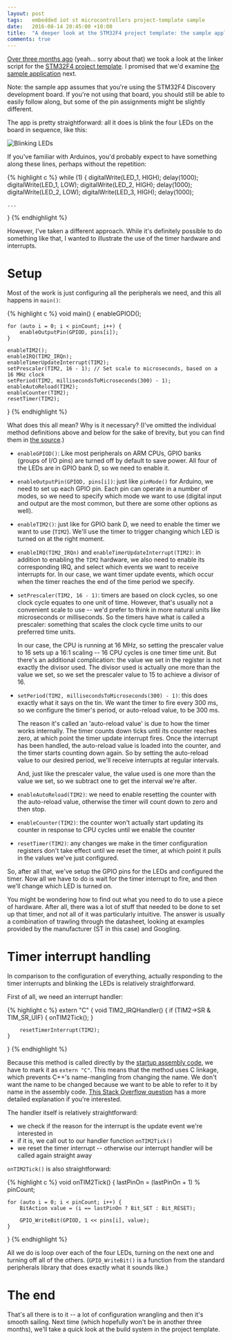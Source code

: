 ```yaml
---
layout: post
tags:   embedded iot st microcontrollers project-template sample
date:   2016-08-14 20:45:00 +10:00
title:  "A deeper look at the STM32F4 project template: the sample application"
comments: true
---
```


[Over three months ago](/2016/05/08/a-deeper-look-at-the-stm32f4-project-template-linking-it-all-together/) (yeah... sorry about that) we took a look at the linker script for the [STM32F4 project template](https://github.com/charleskorn/stm32f4-project-template). I promised that we'd examine [the sample application](https://github.com/charleskorn/stm32f4-project-template/blob/master/main/main.cpp) next.

Note: the sample app assumes that you're using the STM32F4 Discovery development board. If you're not using that board, you should still be able to easily follow along, but some of the pin assignments might be slightly different.

The app is pretty straightforward: all it does is blink the four LEDs on the board in sequence, like this:

![Blinking LEDs](https://github.com/charleskorn/stm32f4-project-template/raw/master/doc/flashing-leds.gif)

If you've familiar with Arduinos, you'd probably expect to have something along these lines, perhaps without the repetition:

{% highlight c %}
while (1) {
	digitalWrite(LED_1, HIGH);
	delay(1000);
	digitalWrite(LED_1, LOW);
	digitalWrite(LED_2, HIGH);
	delay(1000);
	digitalWrite(LED_2, LOW);
	digitalWrite(LED_3, HIGH);
	delay(1000);
	
	...
	
}
{% endhighlight %}

However, I've taken a different approach. While it's definitely possible to do something like that, I wanted to illustrate the use of the timer hardware and interrupts.

# Setup

Most of the work is just configuring all the peripherals we need, and this all happens in `main()`:

{% highlight c %}
void main() {
	enableGPIOD();

	for (auto i = 0; i < pinCount; i++) {
		enableOutputPin(GPIOD, pins[i]);
	}

	enableTIM2();
	enableIRQ(TIM2_IRQn);
	enableTimerUpdateInterrupt(TIM2);
	setPrescaler(TIM2, 16 - 1); // Set scale to microseconds, based on a 16 MHz clock
	setPeriod(TIM2, millisecondsToMicroseconds(300) - 1);
	enableAutoReload(TIM2);
	enableCounter(TIM2);
	resetTimer(TIM2);
}
{% endhighlight %}

What does this all mean? Why is it necessary? (I've omitted the individual method definitions above and below for the sake of brevity, but you can find them in [the source](https://github.com/charleskorn/stm32f4-project-template/blob/master/main/main.cpp).)

* `enableGPIOD()`: Like most peripherals on ARM CPUs, GPIO banks (groups of I/O pins) are turned off by default to save power. All four of the LEDs are in GPIO bank D, so we need to enable it.

* `enableOutputPin(GPIOD, pins[i])`: just like `pinMode()` for Arduino, we need to set up each GPIO pin. Each pin can operate in a number of modes, so we need to specify which mode we want to use (digital input and output are the most common, but there are some other options as well).

* `enableTIM2()`: just like for GPIO bank D, we need to enable the timer we want to use (`TIM2`). We'll use the timer to trigger changing which LED is turned on at the right moment.

* `enableIRQ(TIM2_IRQn)` and `enableTimerUpdateInterrupt(TIM2)`: in addition to enabling the `TIM2` hardware, we also need to enable its corresponding IRQ, and select which events we want to receive interrupts for. In our case, we want timer update events, which occur when the timer reaches the end of the time period we specify.

* `setPrescaler(TIM2, 16 - 1)`: timers are based on clock cycles, so one clock cycle equates to one unit of time. However, that's usually not a convenient scale to use -- we'd prefer to think in more natural units like microseconds or milliseconds. So the timers have what is called a prescaler: something that scales the clock cycle time units to our preferred time units. 

	In our case, the CPU is running at 16 MHz, so setting the prescaler value to 16 sets up a 16:1 scaling -- 16 CPU cycles is one timer time unit. But there's an additional complication: the value we set in the register is not exactly the divisor used. The divisor used is actually one more than the value we set, so we set the prescaler value to 15 to achieve a divisor of 16.
	
* `setPeriod(TIM2, millisecondsToMicroseconds(300) - 1)`: this does exactly what it says on the tin. We want the timer to fire every 300 ms, so we configure the timer's period, or auto-reload value, to be 300 ms. 

	The reason it's called an 'auto-reload value' is due to how the timer works internally. The timer counts down ticks until its counter reaches zero, at which point the timer update interrupt fires. Once the interrupt has been handled, the auto-reload value is loaded into the counter, and the timer starts counting down again. So by setting the auto-reload value to our desired period, we'll receive interrupts at regular intervals.
	
	And, just like the prescaler value, the value used is one more than the value we set, so we subtract one to get the interval we're after.
	
* `enableAutoReload(TIM2)`: we need to enable resetting the counter with the auto-reload value, otherwise the timer will count down to zero and then stop.

* `enableCounter(TIM2)`: the counter won't actually start updating its counter in response to CPU cycles until we enable the counter

* `resetTimer(TIM2)`: any changes we make in the timer configuration registers don't take effect until we reset the timer, at which point it pulls in the values we've just configured.

So, after all that, we've setup the GPIO pins for the LEDs and configured the timer. Now all we have to do is wait for the timer interrupt to fire, and then we'll change which LED is turned on.

You might be wondering how to find out what you need to do to use a piece of hardware. After all, there was a lot of stuff that needed to be done to set up that timer, and not all of it was particularly intuitive. The answer is usually a combination of trawling through the datasheet, looking at examples provided by the manufacturer (ST in this case) and Googling. 

# Timer interrupt handling

In comparison to the configuration of everything, actually responding to the timer interrupts and blinking the LEDs is relatively straightforward.

First of all, we need an interrupt handler: 

{% highlight c %}
extern "C" {
	void TIM2_IRQHandler() {
		if (TIM2->SR & TIM_SR_UIF) {
			onTIM2Tick();
		}

		resetTimerInterrupt(TIM2);
	}
}
{% endhighlight %}

Because this method is called directly by the [startup assembly code](/2016/04/17/a-deeper-look-at-the-stm32f4-project-template-getting-things-started/), we have to mark it as `extern "C"`. This means that the method uses C linkage, which prevents C++'s name-mangling from changing the name. We don't want the name to be changed because we want to be able to refer to it by name in the assembly code. [This Stack Overflow question](http://stackoverflow.com/questions/1041866/in-c-source-what-is-the-effect-of-extern-c) has a more detailed explanation if you're interested.

The handler itself is relatively straightforward:

* we check if the reason for the interrupt is the update event we're interested in
* if it is, we call out to our handler function `onTIM2Tick()`
* we reset the timer interrupt -- otherwise our interrupt handler will be called again straight away

`onTIM2Tick()` is also straightforward:

{% highlight c %}
void onTIM2Tick() {
	lastPinOn = (lastPinOn + 1) % pinCount;

	for (auto i = 0; i < pinCount; i++) {
		BitAction value = (i == lastPinOn ? Bit_SET : Bit_RESET);

		GPIO_WriteBit(GPIOD, 1 << pins[i], value);
	}
}
{% endhighlight %}

All we do is loop over each of the four LEDs, turning on the next one and turning off all of the others. (`GPIO_WriteBit()` is a function from the standard peripherals library that does exactly what it sounds like.)

# The end

That's all there is to it -- a lot of configuration wrangling and then it's smooth sailing. Next time (which hopefully won't be in another three months), we'll take a quick look at the build system in the project template.
